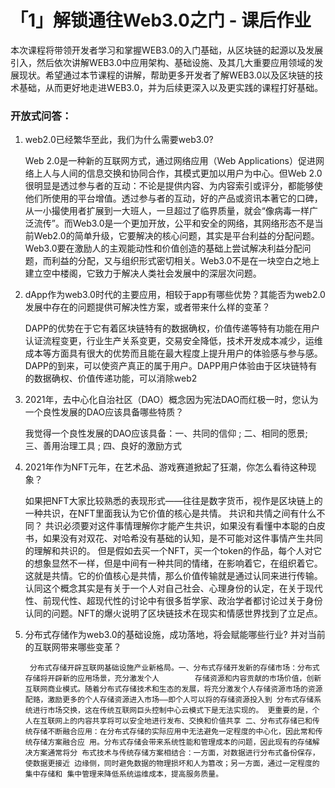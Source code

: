 # 「1」解锁通往Web3.0之门 - 课后作业

本次课程将带领开发者学习和掌握WEB3.0的入门基础，从区块链的起源以及发展引入，然后依次讲解WEB3.0中应用架构、基础设施、及其几大重要应用领域的发展现状。希望通过本节课程的讲解，帮助更多开发者了解WEB3.0以及区块链的技术基础，从而更好地走进WEB3.0，并为后续更深入以及更实践的课程打好基础。
### 开放式问答：
1. web2.0已经繁华至此，我们为什么需要web3.0?

      Web 2.0是一种新的互联网方式，通过网络应用（Web Applications）促进网络上人与人间的信息交换和协同合作，其模式更加以用户为中心。但Web 2.0很明显是透过参与者的互动：不论是提供内容、为内容索引或评分，都能够使他们所使用的平台增值。透过参与者的互动，好的产品或资讯本著它的口碑，从一小撮使用者扩展到一大班人，一旦超过了临界质量，就会“像病毒一样广泛流传”。而Web3.0是一个更加开放，公平和安全的网络，其网络形态不是当前Web2.0的简单升级，它要解决的核心问题，其实是平台利益的分配问题。Web3.0要在激励人的主观能动性和价值创造的基础上尝试解决利益分配问题，而利益的分配，又与组织形式密切相关。Web3.0不是在一块空白之地上建立空中楼阁，它致力于解决人类社会发展中的深层次问题。

   

2. dApp作为web3.0时代的主要应用，相较于app有哪些优势？其能否为web2.0发展中存在的问题提供可解决性方案，或者带来什么样的变革？

   ​	DAPP的优势在于它有着区块链特有的数据确权，价值传递等特有功能在用户认证流程变更，行业生产关系变更，交易安全降低，技术开发成本减少，运维成本等方面具有很大的优势而且能在最大程度上提升用户的体验感与参与感。DAPP的到来，可以使资产真正的属于用户。DAPP用户体验由于区块链特有的数据确权、价值传递功能，可以消除web2

   

3. 2021年，去中心化自治社区（DAO）概念因为宪法DAO而红极一时，您认为一个良性发展的DAO应该具备哪些特质？

      我觉得一个良性发展的DAO应该具备：一、共同的信仰 ; 二、相同的愿景;  三、善用治理工具 ; 四、良好的激励方式

   

4. 2021年作为NFT元年，在艺术品、游戏赛道掀起了狂潮，你怎么看待这种现象？

      如果把NFT大家比较熟悉的表现形式——往往是数字货币，视作是区块链上的一种共识，在NFT里面我认为它价值的核心是共情。 共识和共情之间有什么不同？ 共识必须要对这件事情理解你才能产生共识，如果没有看懂中本聪的白皮书，如果没有对双花、对哈希没有基础的认知，是不可能对这件事情产生共同的理解和共识的。 但是假如去买一个NFT，买一个token的作品，每个人对它的想象显然不一样，但是中间有一种共同的情绪，在影响着它，在组织着它。 这就是共情。它的价值核心是共情，那么价值传输就是通过认同来进行传输。 认同这个概念其实是有关于一个人对自己社会、心理身份的认定，在关于现代性、前现代性、超现代性的讨论中有很多哲学家、政治学者都讨论过关于身份认同的问题。NFT的爆火说明了区块链技术在现实和情感世界找到了立足点。

   

5. 分布式存储作为web3.0的基础设施，成功落地，将会赋能哪些行业? 并对当前的互联网带来哪些变革？

   		分布式存储开辟互联网基础设施产业新格局。一、分布式存储开发新的存储市场：分布式存储将开辟新的应用场景，充分激发个人        存储资源和内容贡献的市场价值，创新 互联网商业模式。随着分布式存储技术和生态的发展，将充分激发个人存储资源市场的资源配臵，激励更多的个人存储资源进入市场——即个人可以将的存储资源投入到 分布式存储系统进行市场交换，这在传统互联网巨头控制中心云模式下是无法实现的。 更重要的是，个人在互联网上的内容共享将可以安全地进行发布、交换和价值共享 二、分布式存储已和传统存储不断融合应用：在分布式存储的实际应用中无法避免一定程度的中心化，因此常和传统存储方案融合应 用。分布式存储会带来系统性能和管理成本的问题，因此现有的存储解决方案通常将分 布式技术与传统存储方案相结合：一方面，对数据进行分布式备份保存，使数据更接近 边缘侧，同时避免数据的物理损坏和人为篡改；另一方面，通过一定程度的集中存储和 集中管理来降低系统运维成本，提高服务质量。



























